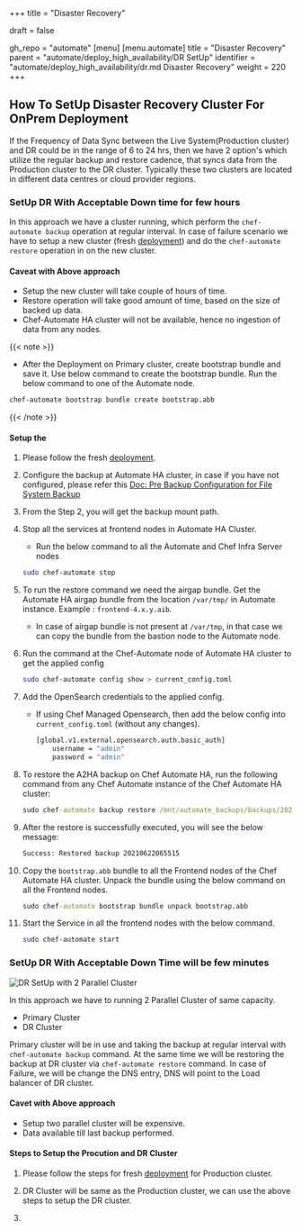 +++
title = "Disaster Recovery"

draft = false

gh_repo = "automate"
[menu]
  [menu.automate]
    title = "Disaster Recovery"
    parent = "automate/deploy_high_availability/DR SetUp"
    identifier = "automate/deploy_high_availability/dr.md Disaster Recovery"
    weight = 220
+++

## How To SetUp Disaster Recovery Cluster For OnPrem Deployment

If the Frequency of Data Sync between the Live System(Production cluster) and DR could be in the range of 6 to 24 hrs, then we have 2 option's which utilize the regular backup and restore cadence, that syncs data from the Production cluster to the DR cluster. Typically these two clusters are located in different data centres or cloud provider regions.

### SetUp DR With Acceptable Down time for few hours

In this approach we have a cluster running, which perform the `chef-automate backup` operation at regular interval. In case of failure scenario  we have to setup a new cluster (fresh [deployment](/automate/ha_onprim_deployment_procedure/#Run-these-steps-on-Bastion-Host-Machine)) and do the `chef-automate restore` operation in on the new cluster.

#### Caveat with Above approach

- Setup the new cluster will take couple of hours of time.
- Restore operation will take good amount of time, based on the size of backed up data.
- Chef-Automate HA cluster will not be available, hence no ingestion of data from any nodes.

{{< note >}}

- After the Deployment on Primary cluster, create bootstrap bundle and save it. Use below command to create the bootstrap bundle. Run the below command to one of the Automate node.

```sh
chef-automate bootstrap bundle create bootstrap.abb
```

{{< /note >}}

#### Setup the  

1. Please follow the fresh [deployment](/automate/ha_onprim_deployment_procedure/#Run-these-steps-on-Bastion-Host-Machine).

2. Configure the backup at Automate HA cluster, in case if you have not configured, please refer this [Doc: Pre Backup Configuration for File System Backup](/automate/ha_backup_restore_prerequisites/#pre-backup-configuration-for-file-system-backup)

3. From the Step 2, you will get the backup mount path.

4. Stop all the services at frontend nodes in Automate HA Cluster.

   - Run the below command to all the Automate and Chef Infra Server nodes

    ``` bash
    sudo chef-automate stop
    ```

5. To run the restore command we need the airgap bundle. Get the Automate HA airgap bundle from the location `/var/tmp/` in Automate instance. Example : `frontend-4.x.y.aib`.
    - In case of airgap bundle is not present at `/var/tmp`, in that case we can copy the bundle from the bastion node to the Automate node. 

6. Run the command at the Chef-Automate node of Automate HA cluster to get the applied config

    ```bash
    sudo chef-automate config show > current_config.toml 
    ```

7. Add the OpenSearch credentials to the applied config.

    - If using Chef Managed Opensearch, then add the below config into `current_config.toml` (without any changes).

        ```bash
        [global.v1.external.opensearch.auth.basic_auth]
            username = "admin"
            password = "admin"
        ```

8. To restore the A2HA backup on Chef Automate HA, run the following command from any Chef Automate instance of the Chef Automate HA cluster:

    ```cmd
    sudo chef-automate backup restore /mnt/automate_backups/backups/20210622065515/ --patch-config current_config.toml --airgap-bundle /var/tmp/frontend-4.x.y.aib --skip-preflight
    ```

9. After the restore is successfully executed, you will see the below message:
  
    ```bash
    Success: Restored backup 20210622065515
    ```

10. Copy the `bootstrap.abb` bundle to all the Frontend nodes of the Chef Automate HA cluster. Unpack the bundle using the below command on all the Frontend nodes.

    ```cmd
    sudo chef-automate bootstrap bundle unpack bootstrap.abb
    ```

11. Start the Service in all the frontend nodes with the below command.

    ``` bash
    sudo chef-automate start
    ```

### SetUp DR With Acceptable Down Time will be few minutes

![DR SetUp with 2 Parallel Cluster](/images/automate/DR-2-cluster.png)

In this approach we have to running 2 Parallel Cluster of same capacity.

- Primary Cluster
- DR Cluster

Primary cluster will be in use and taking the backup at regular interval with `chef-automate backup` command. At the same time we will be restoring the backup at DR cluster via `chef-automate restore` command. In case of Failure, we will be change the DNS entry, DNS will point to the Load balancer of DR cluster.

#### Cavet with Above approach

- Setup two parallel cluster will be expensive.
- Data available till last backup performed.

#### Steps to Setup the Procution and DR Cluster

1. Please follow the steps for fresh [deployment](/automate/ha_onprim_deployment_procedure/#Run-these-steps-on-Bastion-Host-Machine) for Production cluster.

2. DR Cluster will be same as the Production cluster, we can use the above steps to setup the DR cluster. 

3. 
